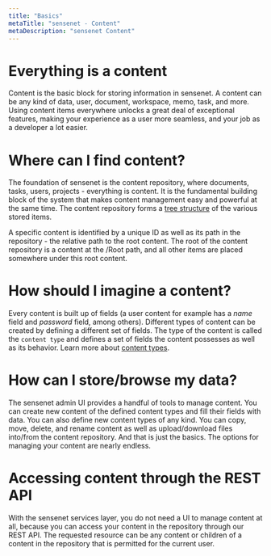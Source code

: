 ```yaml
---
title: "Basics"
metaTitle: "sensenet - Content"
metaDescription: "sensenet Content"
---
```


# Everything is a content

Content is the basic block for storing information in sensenet. A content can be any kind of data, user, document, workspace, memo, task, and more. Using content items everywhere unlocks a great deal of exceptional features, making your experience as a user more seamless, and your job as a developer a lot easier.

# Where can I find content?

The foundation of sensenet is the content repository, where documents, tasks, users, projects - everything is content. It is the fundamental building block of the system that makes content management easy and powerful at the same time. The content repository forms a [tree structure](/concepts/content-tree) of the various stored items.

A specific content is identified by a unique ID as well as its path in the repository - the relative path to the root content. The root of the content repository is a content at the /Root path, and all other items are placed somewhere under this root content.

# How should I imagine a content?

Every content is built up of fields (a user content for example has a *name* field and *password* field, among others). Different types of content can be created by defining a different set of fields. The type of the content is called the ```content type``` and defines a set of fields the content possesses as well as its behavior. Learn more about [content types](/concepts/content-types).

# How can I store/browse my data?

The sensenet admin UI provides a handful of tools to manage content. You can create new content of the defined content types and fill their fields with data. You can also define new content types of any kind. You can copy, move, delete, and rename content as well as upload/download files into/from the content repository. And that is just the basics. The options for managing your content are nearly endless.

# Accessing content through the REST API

With the sensenet services layer, you do not need a UI to manage content at all, because you can access your content in the repository through our REST API. The requested resource can be any content or children of a content in the repository that is permitted for the current user.
